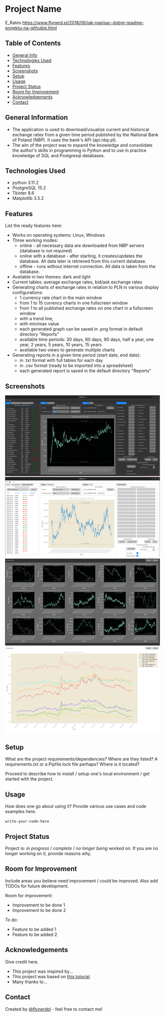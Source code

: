 # Project Name
E_Rates
https://www.flynerd.pl/2018/06/jak-napisac-dobre-readme-projektu-na-githubie.html

## Table of Contents
* [General Info](#general-information)
* [Technologies Used](#technologies-used)
* [Features](#features)
* [Screenshots](#screenshots)
* [Setup](#setup)
* [Usage](#usage)
* [Project Status](#project-status)
* [Room for Improvement](#room-for-improvement)
* [Acknowledgements](#acknowledgements)
* [Contact](#contact)
<!-- * [License](#license) -->


## General Information
- The application is used to download/visualize current and historical exchange rates from a given time period published by the National Bank of Poland (NBP). It uses the bank's API (api.nbp.pl).
- The aim of the project was to expand the knowledge and consolidate the author's skills in programming in Python and to use in practice knowledge of SQL and Postgresql databases.


## Technologies Used
- python 3.11.2
- PostgreSQL 15.2
- Tkinter 8.6
- Matplotlib 3.5.2


## Features
List the ready features here:
- Works on operating systems: Linux, Windows
- Three working modes:
  - online - all necessary data are downloaded from NBP servers (database is not required)
  - online with a database - after starting, it creates/updates the database. All data later is retrieved from this current database.
  - offline - runs without internet connection. All data is taken from the database.
- Available in two themes: dark and light
- Current tables: average exchange rates, bid/ask exchange rates
- Generating charts of exchange rates in relation to PLN in various display configurations:
  - 1 currency rate chart in the main window
  - from 1 to 15 currency charts in one fullscreen window
  - from 1 to all published exchange rates on one chart in a fullscreen window
  - with a trend line,
  - with min/max value
  - each generated graph can be saved in .png format in default directory "Reports"
  - available time periods: 30 days, 60 days, 90 days, half a year, one year, 2 years, 5 years, 10 years, 15 years
  - available two views to generate multiple charts
- Generating reports in a given time period (start date, end date):
  - in .txt format with full tables for each day
  - in .csv format (ready to be imported into a spreadsheet)
  - each generated report is saved in the default directory "Reports"  


## Screenshots
![dark mode main window](./img/dark_mode_main_window.png)
![light mode main window](./img/light_mode_main_window.png)
![15 charts in fullscreen mode](./img/15_charts.png)
![one multichart in fullscreen mode](./img/one_multichart.png)




## Setup
What are the project requirements/dependencies? Where are they listed? A requirements.txt or a Pipfile.lock file perhaps? Where is it located?

Proceed to describe how to install / setup one's local environment / get started with the project.


## Usage
How does one go about using it?
Provide various use cases and code examples here.

`write-your-code-here`


## Project Status
Project is: _in progress_ / _complete_ / _no longer being worked on_. If you are no longer working on it, provide reasons why.


## Room for Improvement
Include areas you believe need improvement / could be improved. Also add TODOs for future development.

Room for improvement:
- Improvement to be done 1
- Improvement to be done 2

To do:
- Feature to be added 1
- Feature to be added 2


## Acknowledgements
Give credit here.
- This project was inspired by...
- This project was based on [this tutorial](https://www.example.com).
- Many thanks to...


## Contact
Created by [@flynerdpl](https://www.flynerd.pl/) - feel free to contact me!


<!-- Optional -->
<!-- ## License -->
<!-- This project is open source and available under the [... License](). -->

<!-- You don't have to include all sections - just the one's relevant to your project -->
